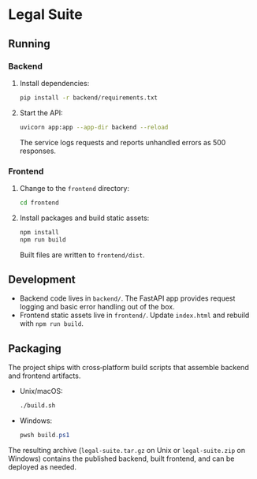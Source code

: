 # Legal Suite

## Running

### Backend
1. Install dependencies:
   ```bash
   pip install -r backend/requirements.txt
   ```
2. Start the API:
   ```bash
   uvicorn app:app --app-dir backend --reload
   ```
   The service logs requests and reports unhandled errors as 500 responses.

### Frontend
1. Change to the `frontend` directory:
   ```bash
   cd frontend
   ```
2. Install packages and build static assets:
   ```bash
   npm install
   npm run build
   ```
   Built files are written to `frontend/dist`.

## Development
- Backend code lives in `backend/`. The FastAPI app provides request logging and basic error handling out of the box.
- Frontend static assets live in `frontend/`. Update `index.html` and rebuild with `npm run build`.

## Packaging
The project ships with cross‑platform build scripts that assemble backend and frontend artifacts.

- Unix/macOS:
  ```bash
  ./build.sh
  ```
- Windows:
  ```powershell
  pwsh build.ps1
  ```

The resulting archive (`legal-suite.tar.gz` on Unix or `legal-suite.zip` on Windows) contains the published backend, built frontend, and can be deployed as needed.
